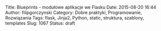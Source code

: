 Title: Blueprints - modułowe aplikacje we Flasku
Date: 2015-08-20 16:44
Author: filipgorczynski
Category: Dobre praktyki, Programowanie, Rozwiązania
Tags: flask, Jinja2, Python, static, struktura, szablony, templates
Slug: 1067
Status: draft


